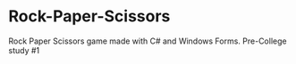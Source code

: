 # Rock-Paper-Scissors
Rock Paper Scissors game made with C# and Windows Forms.
Pre-College study #1
